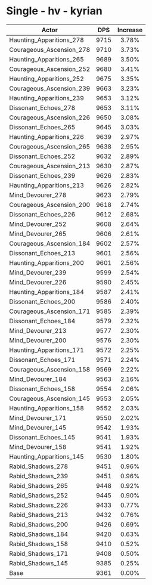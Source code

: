 # Single - hv - kyrian
| Actor | DPS | Increase |
|---|:---:|:---:|
|Haunting_Apparitions_278|9715|3.78%|
|Courageous_Ascension_278|9710|3.73%|
|Haunting_Apparitions_265|9689|3.50%|
|Courageous_Ascension_252|9680|3.41%|
|Haunting_Apparitions_252|9675|3.35%|
|Courageous_Ascension_239|9663|3.23%|
|Haunting_Apparitions_239|9653|3.12%|
|Dissonant_Echoes_278|9653|3.11%|
|Courageous_Ascension_226|9650|3.08%|
|Dissonant_Echoes_265|9645|3.03%|
|Haunting_Apparitions_226|9639|2.97%|
|Courageous_Ascension_265|9638|2.95%|
|Dissonant_Echoes_252|9632|2.89%|
|Courageous_Ascension_213|9630|2.87%|
|Dissonant_Echoes_239|9626|2.83%|
|Haunting_Apparitions_213|9626|2.82%|
|Mind_Devourer_278|9623|2.79%|
|Courageous_Ascension_200|9618|2.74%|
|Dissonant_Echoes_226|9612|2.68%|
|Mind_Devourer_252|9608|2.64%|
|Mind_Devourer_265|9606|2.61%|
|Courageous_Ascension_184|9602|2.57%|
|Dissonant_Echoes_213|9601|2.56%|
|Haunting_Apparitions_200|9601|2.56%|
|Mind_Devourer_239|9599|2.54%|
|Mind_Devourer_226|9590|2.45%|
|Haunting_Apparitions_184|9587|2.41%|
|Dissonant_Echoes_200|9586|2.40%|
|Courageous_Ascension_171|9585|2.39%|
|Dissonant_Echoes_184|9579|2.32%|
|Mind_Devourer_213|9577|2.30%|
|Mind_Devourer_200|9576|2.30%|
|Haunting_Apparitions_171|9572|2.25%|
|Dissonant_Echoes_171|9571|2.24%|
|Courageous_Ascension_158|9569|2.22%|
|Mind_Devourer_184|9563|2.16%|
|Dissonant_Echoes_158|9554|2.06%|
|Courageous_Ascension_145|9553|2.05%|
|Haunting_Apparitions_158|9552|2.03%|
|Mind_Devourer_171|9550|2.02%|
|Mind_Devourer_145|9542|1.93%|
|Dissonant_Echoes_145|9541|1.93%|
|Mind_Devourer_158|9541|1.92%|
|Haunting_Apparitions_145|9530|1.80%|
|Rabid_Shadows_278|9451|0.96%|
|Rabid_Shadows_239|9451|0.96%|
|Rabid_Shadows_265|9448|0.92%|
|Rabid_Shadows_252|9445|0.90%|
|Rabid_Shadows_226|9433|0.77%|
|Rabid_Shadows_213|9432|0.76%|
|Rabid_Shadows_200|9426|0.69%|
|Rabid_Shadows_184|9420|0.63%|
|Rabid_Shadows_158|9410|0.52%|
|Rabid_Shadows_171|9408|0.50%|
|Rabid_Shadows_145|9385|0.25%|
|Base|9361|0.00%|
